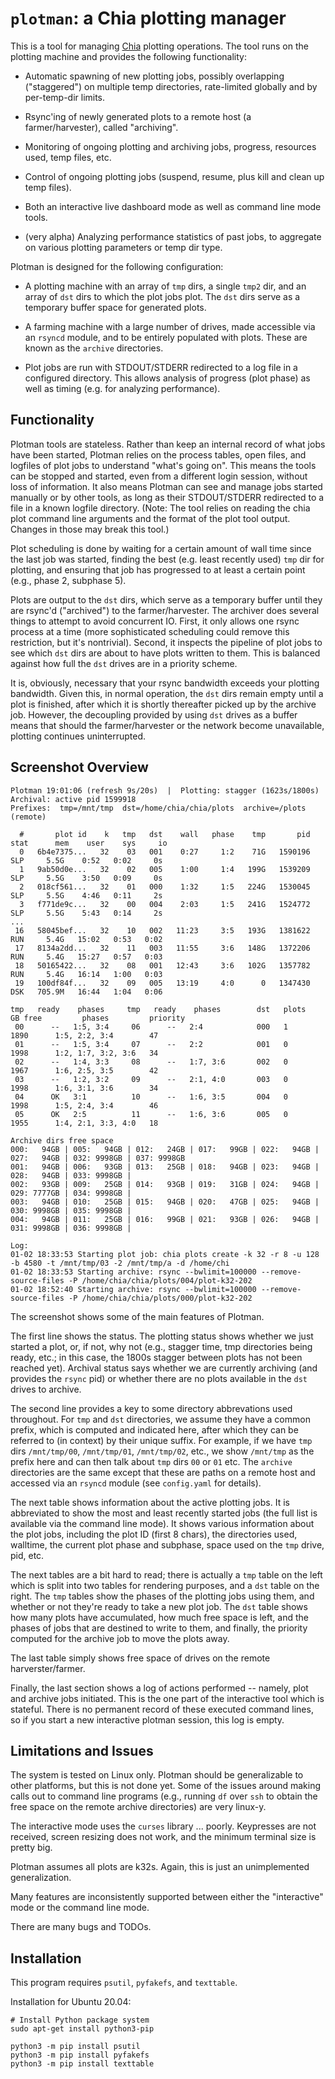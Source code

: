 # `plotman`: a Chia plotting manager

This is a tool for managing [Chia](https://github.com/Chia-Network/chia-blockchain)
plotting operations.  The tool runs on the plotting machine and provides
the following functionality:

- Automatic spawning of new plotting jobs, possibly overlapping ("staggered")
  on multiple temp directories, rate-limited globally and by per-temp-dir limits.

- Rsync'ing of newly generated plots to a remote host (a farmer/harvester),
  called "archiving".

- Monitoring of ongoing plotting and archiving jobs, progress, resources used,
  temp files, etc.

- Control of ongoing plotting jobs (suspend, resume, plus kill and clean up
  temp files).

- Both an interactive live dashboard mode as well as command line mode tools.

- (very alpha) Analyzing performance statistics of past jobs, to aggregate on
  various plotting parameters or temp dir type.

Plotman is designed for the following configuration:

- A plotting machine with an array of `tmp` dirs, a single `tmp2` dir, and an
  array of `dst` dirs to which the plot jobs plot.  The `dst` dirs serve as a
  temporary buffer space for generated plots.

- A farming machine with a large number of drives, made accessible via an
  `rsyncd` module, and to be entirely populated with plots.  These are known as
  the `archive` directories.

- Plot jobs are run with STDOUT/STDERR redirected to a log file in a configured
  directory.  This allows analysis of progress (plot phase) as well as timing
  (e.g. for analyzing performance).

## Functionality

Plotman tools are stateless.  Rather than keep an internal record of what jobs
have been started, Plotman relies on the process tables, open files, and
logfiles of plot jobs to understand "what's going on".  This means the tools
can be stopped and started, even from a different login session, without loss
of information.  It also means Plotman can see and manage jobs started manually
or by other tools, as long as their STDOUT/STDERR redirected to a file in a
known logfile directory.  (Note: The tool relies on reading the chia plot
command line arguments and the format of the plot tool output.  Changes in
those may break this tool.)

Plot scheduling is done by waiting for a certain amount of wall time since the
last job was started, finding the best (e.g. least recently used) `tmp` dir for
plotting, and ensuring that job has progressed to at least a certain point
(e.g., phase 2, subphase 5).

Plots are output to the `dst` dirs, which serve as a temporary buffer until they
are rsync'd ("archived") to the farmer/harvester.  The archiver does several
things to attempt to avoid concurrent IO.  First, it only allows one rsync
process at a time (more sophisticated scheduling could remove this
restriction, but it's nontrivial).  Second, it inspects the pipeline of plot
jobs to see which `dst` dirs are about to have plots written to them.  This
is balanced against how full the `dst` drives are in a priority scheme.

It is, obviously, necessary that your rsync bandwidth exceeds your plotting
bandwidth.  Given this, in normal operation, the `dst` dirs remain empty until
a plot is finished, after which it is shortly thereafter picked up by the
archive job.  However, the decoupling provided by using `dst` drives as a
buffer means that should the farmer/harvester or the network become
unavailable, plotting continues uninterrupted.

## Screenshot Overview

```
Plotman 19:01:06 (refresh 9s/20s)  |  Plotting: stagger (1623s/1800s) Archival: active pid 1599918
Prefixes:  tmp=/mnt/tmp  dst=/home/chia/chia/plots  archive=/plots (remote)

  #       plot id    k   tmp   dst    wall   phase    tmp       pid   stat      mem    user    sys     io               
  0   6b4e7375...   32    03   001    0:27     1:2    71G   1590196    SLP     5.5G    0:52   0:02     0s
  1   9ab50d0e...   32    02   005    1:00     1:4   199G   1539209    SLP     5.5G    3:50   0:09     0s
  2   018cf561...   32    01   000    1:32     1:5   224G   1530045    SLP     5.5G    4:46   0:11     2s
  3   f771de9c...   32    00   004    2:03     1:5   241G   1524772    SLP     5.5G    5:43   0:14     2s
...
 16   58045bef...   32    10   002   11:23     3:5   193G   1381622    RUN     5.4G   15:02   0:53   0:02
 17   8134a2dd...   32    11   003   11:55     3:6   148G   1372206    RUN     5.4G   15:27   0:57   0:03
 18   50165422...   32    08   001   12:43     3:6   102G   1357782    RUN     5.4G   16:14   1:00   0:03
 19   100df84f...   32    09   005   13:19     4:0      0   1347430    DSK   705.9M   16:44   1:04   0:06

tmp   ready    phases     tmp   ready    phases        dst   plots   GB free         phases         priority 
 00      --   1:5, 3:4     06      --   2:4            000   1       1890      1:5, 2:2, 3:4        47
 01      --   1:5, 3:4     07      --   2:2            001   0       1998      1:2, 1:7, 3:2, 3:6   34
 02      --   1:4, 3:3     08      --   1:7, 3:6       002   0       1967      1:6, 2:5, 3:5        42
 03      --   1:2, 3:2     09      --   2:1, 4:0       003   0       1998      1:6, 3:1, 3:6        34
 04      OK   3:1          10      --   1:6, 3:5       004   0       1998      1:5, 2:4, 3:4        46
 05      OK   2:5          11      --   1:6, 3:6       005   0       1955      1:4, 2:1, 3:3, 4:0   18

Archive dirs free space
000:   94GB | 005:   94GB | 012:   24GB | 017:   99GB | 022:   94GB | 027:   94GB | 032: 9998GB | 037: 9998GB
001:   94GB | 006:   93GB | 013:   25GB | 018:   94GB | 023:   94GB | 028:   94GB | 033: 9998GB |
002:   93GB | 009:   25GB | 014:   93GB | 019:   31GB | 024:   94GB | 029: 7777GB | 034: 9998GB |
003:   94GB | 010:   25GB | 015:   94GB | 020:   47GB | 025:   94GB | 030: 9998GB | 035: 9998GB |
004:   94GB | 011:   25GB | 016:   99GB | 021:   93GB | 026:   94GB | 031: 9998GB | 036: 9998GB |

Log:
01-02 18:33:53 Starting plot job: chia plots create -k 32 -r 8 -u 128 -b 4580 -t /mnt/tmp/03 -2 /mnt/tmp/a -d /home/chi
01-02 18:33:53 Starting archive: rsync --bwlimit=100000 --remove-source-files -P /home/chia/chia/plots/004/plot-k32-202
01-02 18:52:40 Starting archive: rsync --bwlimit=100000 --remove-source-files -P /home/chia/chia/plots/000/plot-k32-202
```

The screenshot shows some of the main features of Plotman.

The first line shows the status.  The plotting status shows whether we just
started a plot, or, if not, why not (e.g., stagger time, tmp directories being
ready, etc.; in this case, the 1800s stagger between plots has not been reached
yet).  Archival status says whether we are currently archiving (and provides
the `rsync` pid) or whether there are no plots available in the `dst` drives to
archive.

The second line provides a key to some directory abbrevations used throughout.
For `tmp` and `dst` directories, we assume they have a common prefix, which is
computed and indicated here, after which they can be referred to (in context)
by their unique suffix.  For example, if we have `tmp` dirs `/mnt/tmp/00`,
`/mnt/tmp/01`, `/mnt/tmp/02`, etc., we show `/mnt/tmp` as the prefix here and
can then talk about `tmp` dirs `00` or `01` etc.  The `archive` directories are
the same except that these are paths on a remote host and accessed via an
`rsyncd` module (see `config.yaml` for details).

The next table shows information about the active plotting jobs.  It is
abbreviated to show the most and least recently started jobs (the full list is
available via the command line mode).  It shows various information about the
plot jobs, including the plot ID (first 8 chars), the directories used,
walltime, the current plot phase and subphase, space used on the `tmp` drive,
pid, etc.

The next tables are a bit hard to read; there is actually a `tmp` table on the
left which is split into two tables for rendering purposes, and a `dst` table
on the right.  The `tmp` tables show the phases of the plotting jobs using
them, and whether or not they're ready to take a new plot job.  The `dst` table
shows how many plots have accumulated, how much free space is left, and the
phases of jobs that are destined to write to them, and finally, the priority
computed for the archive job to move the plots away.

The last table simply shows free space of drives on the remote
harverster/farmer.

Finally, the last section shows a log of actions performed -- namely, plot and
archive jobs initiated.  This is the one part of the interactive tool which is
stateful.  There is no permanent record of these executed command lines, so if
you start a new interactive plotman session, this log is empty.

## Limitations and Issues

The system is tested on Linux only.  Plotman should be generalizable to other
platforms, but this is not done yet.  Some of the issues around making calls
out to command line programs (e.g., running `df` over `ssh` to obtain the free
space on the remote archive directories) are very linux-y.

The interactive mode uses the `curses` library ... poorly.  Keypresses are
not received, screen resizing does not work, and the minimum terminal size
is pretty big.

Plotman assumes all plots are k32s.  Again, this is just an unimplemented
generalization.

Many features are inconsistently supported between either the "interactive"
mode or the command line mode.

There are many bugs and TODOs.

## Installation

This program requires `psutil`, `pyfakefs`, and `texttable`.

Installation for Ubuntu 20.04:

```
# Install Python package system
sudo apt-get install python3-pip

python3 -m pip install psutil
python3 -m pip install pyfakefs
python3 -m pip install texttable
```
